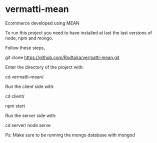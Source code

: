 # vermatti-mean
Ecommerce developed using MEAN 

To run this project you need to have installed at last the last versions of node, npm and mongo. 

Follow these steps, 

git clone https://github.com/Rodtaira/vermatti-mean.git

Enter the directory of the project with: 

cd vermatti-mean/ 

Run the client side with: 

cd client/

npm start 

Run the server side with: 

cd server/ 
node serve 

Ps: Make sure to be running the mongo database with mongod



